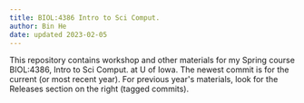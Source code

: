 ```yaml
---
title: BIOL:4386 Intro to Sci Comput.
author: Bin He
date: updated 2023-02-05
---
```


This repository contains workshop and other materials for my Spring course BIOL:4386, Intro to Sci Comput. at U of Iowa. The newest commit is for the current (or most recent year). For previous year's materials, look for the Releases section on the right (tagged commits).

